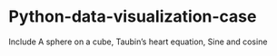 # Python-data-visualization-case
Include A sphere on a cube, Taubin’s heart equation, Sine and cosine
